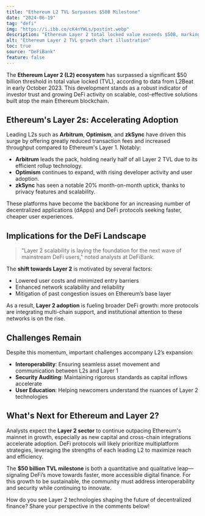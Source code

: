```yaml
---
title: "Ethereum L2 TVL Surpasses $50B Milestone"
date: "2024-06-19"
tag: "defi"
img: "https://i.ibb.co/cK4nYWLs/postint.webp"
description: "Ethereum Layer 2 total locked value exceeds $50B, marking key DeFi growth."
alt: "Ethereum Layer 2 TVL growth chart illustration"
toc: true
source: "DeFiBank"
feature: false
---
```


The **Ethereum Layer 2 (L2) ecosystem** has surpassed a significant $50 billion threshold in total value locked (TVL), according to data from L2Beat in early October 2023. This development stands as a robust indicator of investor trust and growing DeFi activity on scalable, cost-effective solutions built atop the main Ethereum blockchain.

## Ethereum's Layer 2s: Accelerating Adoption

Leading L2s such as **Arbitrum**, **Optimism**, and **zkSync** have driven this surge by offering greatly reduced transaction fees and increased throughput compared to Ethereum's Layer 1. Notably:

- **Arbitrum** leads the pack, holding nearly half of all Layer 2 TVL due to its efficient rollup technology.
- **Optimism** continues to expand, with rising developer activity and user adoption.
- **zkSync** has seen a notable 20% month-on-month uptick, thanks to privacy features and scalability.

These platforms have become the backbone for an increasing number of decentralized applications (dApps) and DeFi protocols seeking faster, cheaper user experiences.

## Implications for the DeFi Landscape

> "Layer 2 scalability is laying the foundation for the next wave of mainstream DeFi users," noted analysts at DeFiBank.

The **shift towards Layer 2** is motivated by several factors:

- Lowered user costs and minimized entry barriers
- Enhanced network scalability and reliability
- Mitigation of past congestion issues on Ethereum’s base layer

As a result, **Layer 2 adoption** is fueling broader DeFi growth: more protocols are integrating multi-chain support, and institutional attention to these networks is on the rise.

## Challenges Remain

Despite this momentum, important challenges accompany L2’s expansion:

- **Interoperability**: Ensuring seamless asset movement and communication between L2s and Layer 1
- **Security Auditing**: Maintaining rigorous standards as capital inflows accelerate
- **User Education**: Helping newcomers understand the nuances of Layer 2 technologies

## What's Next for Ethereum and Layer 2?

Analysts expect the **Layer 2 sector** to continue outpacing Ethereum's mainnet in growth, especially as new capital and cross-chain integrations accelerate adoption. DeFi protocols will likely prioritize multiplatform strategies, leveraging the strengths of each leading L2 to maximize reach and efficiency.

The **$50 billion TVL milestone** is both a quantitative and qualitative leap—signaling DeFi’s move towards faster, more accessible digital finance. For this growth to be sustainable, the community must address interoperability and security while continuing to innovate.

How do you see Layer 2 technologies shaping the future of decentralized finance? Share your perspective in the comments below!